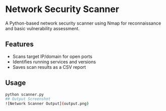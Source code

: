 # Network Security Scanner  
A Python-based network security scanner using Nmap for reconnaissance and basic vulnerability assessment.  

## Features  
- Scans target IP/domain for open ports  
- Identifies running services and versions  
- Saves scan results as a CSV report  

## Usage  
```bash
python scanner.py
## Output Screenshot  
![Network Scanner Output](output.png)
